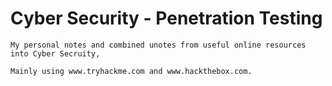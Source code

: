# Cyber Security - Penetration Testing

~~~
My personal notes and combined unotes from useful online resources into Cyber Secruity, 

Mainly using www.tryhackme.com and www.hackthebox.com.
~~~
